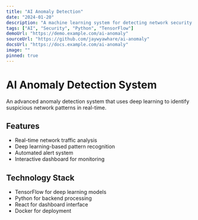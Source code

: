 ```yaml
---
title: "AI Anomaly Detection"
date: "2024-01-20"
description: "A machine learning system for detecting network security anomalies using deep learning"
tags: ["AI", "Security", "Python", "TensorFlow"]
demoUrl: "https://demo.example.com/ai-anomaly"
sourceUrl: "https://github.com/jaywyawhare/ai-anomaly"
docsUrl: "https://docs.example.com/ai-anomaly"
image: ""
pinned: true
---
```


# AI Anomaly Detection System

An advanced anomaly detection system that uses deep learning to identify suspicious network patterns in real-time.

## Features

- Real-time network traffic analysis
- Deep learning-based pattern recognition
- Automated alert system
- Interactive dashboard for monitoring

## Technology Stack

- TensorFlow for deep learning models
- Python for backend processing
- React for dashboard interface
- Docker for deployment
